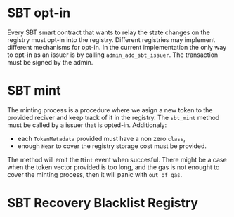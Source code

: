 # SBT opt-in

Every SBT smart contract that wants to relay the state changes on the registry must opt-in into the registry. Different registries may implement different mechanisms for opt-in. In the current implementation the only way to opt-in as an issuer is by calling `admin_add_sbt_issuer`. The transaction must be signed by the admin.

# SBT mint

The minting process is a procedure where we asign a new token to the provided reciver and keep track of it in the registry. The `sbt_mint` method must be called by a issuer that is opted-in. Additionaly:

- each `TokenMetadata` provided must have a non zero `class`,
- enough `Near` to cover the registry storage cost must be provided.

The method will emit the `Mint` event when succesful. There might be a case when the token vector provided is too long, and the gas is not enought to cover the minting process, then it will panic with `out of gas`. 

# SBT Recovery Blacklist Registry
